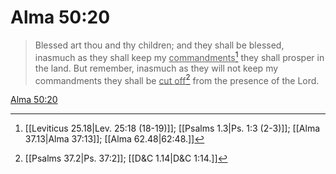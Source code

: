 # Alma 50:20

> Blessed art thou and thy children; and they shall be blessed, inasmuch as they shall keep my <u>commandments</u>[^a] they shall prosper in the land. But remember, inasmuch as they will not keep my commandments they shall be <u>cut off</u>[^b] from the presence of the Lord.

[Alma 50:20](https://www.churchofjesuschrist.org/study/scriptures/bofm/alma/50?lang=eng&id=p20#p20)


[^a]: [[Leviticus 25.18|Lev. 25:18 (18-19)]]; [[Psalms 1.3|Ps. 1:3 (2-3)]]; [[Alma 37.13|Alma 37:13]]; [[Alma 62.48|62:48.]]
[^b]: [[Psalms 37.2|Ps. 37:2]]; [[D&C 1.14|D&C 1:14.]]
